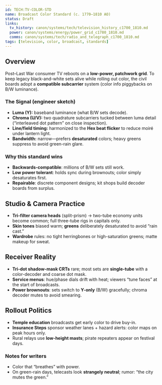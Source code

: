 ```yaml
---
id: TECH:TV-COLOR-STD
name: Broadcast Color Standard (c. 1770–1810 AO)
status: Draft
links:
  tv_history: canon/systems/tech/television_history_c1700_1810.md
  power: canon/systems/energy/power_grid_c1780_1810.md
  comms: canon/systems/tech/radio_and_telegraph_c1700_1810.md
tags: [television, color, broadcast, standards]
---
```


## Overview
Post–Last War consumer TV reboots on a **low-power, patchwork grid**. To keep legacy black-and-white sets alive while rolling out color, the civil boards adopt a **compatible subcarrier** system (color info piggybacks on B/W luminance).

### The Signal (engineer sketch)
- **Luma (Y):** baseband luminance (what B/W sets decode).
- **Chroma (U/V):** two quadrature subcarriers tucked between luma detail (“interleaved dot pattern” on close inspection).
- **Line/field timing:** harmonized to the **Hex beat flicker** to reduce moiré under lantern light.
- **Bandwidth:** narrow—prefers **desaturated** colors; heavy greens suppress to avoid green-rain glare.

### Why this standard wins
- **Backwards-compatible**: millions of B/W sets still work.
- **Low power tolerant**: holds sync during brownouts; color simply desaturates first.
- **Repairable**: discrete component designs; kit shops build decoder boards from surplus.

## Studio & Camera Practice
- **Tri-filter camera heads** (split-prism) → two-tube economy units become common; full three-tube rigs in capitals only.
- **Skin tones** biased warm; **greens** deliberately desaturated to avoid “rain cast.”
- **Wardrobe** rules: no tight herringbones or high-saturation greens; matte makeup for sweat.

## Receiver Reality
- **Tri-dot shadow-mask CRTs** rare; most sets are **single-tube** with a color-decoder and coarse dot mask.
- **Service menus**: hue/phase dials drift with heat; viewers “tune faces” at the start of broadcasts.
- **Power brownouts**: sets switch to **Y-only** (B/W) gracefully; chroma decoder mutes to avoid smearing.

## Rollout Politics
- **Temple education** broadcasts get early color to drive buy-in.
- **Insurance Steps** sponsor weather lanes + hazard alerts: color maps on peak hours only.
- Rural relays use **low-height masts**; pirate repeaters appear on festival days.

### Notes for writers
- Color that “breathes” with power.
- On green-rain days, telecasts look **strangely neutral**; rumor: “the city mutes the green.”

